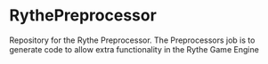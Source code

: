 # RythePreprocessor
Repository for the Rythe Preprocessor. The Preprocessors job is to generate code to allow extra functionality in the Rythe Game Engine 
